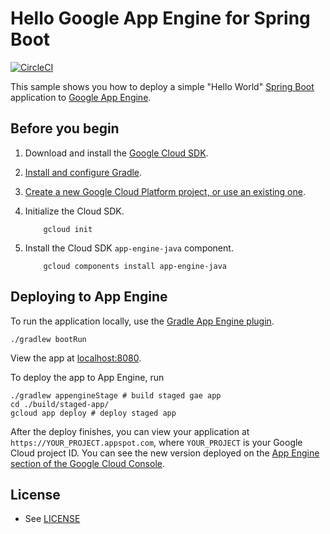 # Hello Google App Engine for Spring Boot

[![CircleCI](https://circleci.com/gh/ixfan/gae-springboot-starter.svg?style=svg)](https://circleci.com/gh/ixfan/gae-springboot-starter)

This sample shows you how to deploy a simple "Hello World" [Spring Boot](http://projects.spring.io/spring-boot/) application to
[Google App Engine](https://cloud.google.com/appengine/docs/java/).

## Before you begin

1.  Download and install the [Google Cloud
    SDK](https://cloud.google.com/sdk/docs/).
2.  [Install and configure Gradle](https://gradle.org/).
3.  [Create a new Google Cloud Platform project, or use an existing one](https://console.cloud.google.com/project).
4.  Initialize the Cloud SDK.

            gcloud init

5.  Install the Cloud SDK `app-engine-java` component.

            gcloud components install app-engine-java

## Deploying to App Engine

To run the application locally, use the [Gradle App Engine
plugin](https://cloud.google.com/appengine/docs/standard/java/tools/gradle).

    ./gradlew bootRun

View the app at [localhost:8080](http://localhost:8080).

To deploy the app to App Engine, run

```shell
./gradlew appengineStage # build staged gae app
cd ./build/staged-app/
gcloud app deploy # deploy staged app
```

After the deploy finishes, you can view your application at
`https://YOUR_PROJECT.appspot.com`, where `YOUR_PROJECT` is your Google Cloud
project ID. You can see the new version deployed on the [App Engine section of
the Google Cloud Console](https://console.cloud.google.com/appengine/versions).

## License

* See [LICENSE](LICENSE)

